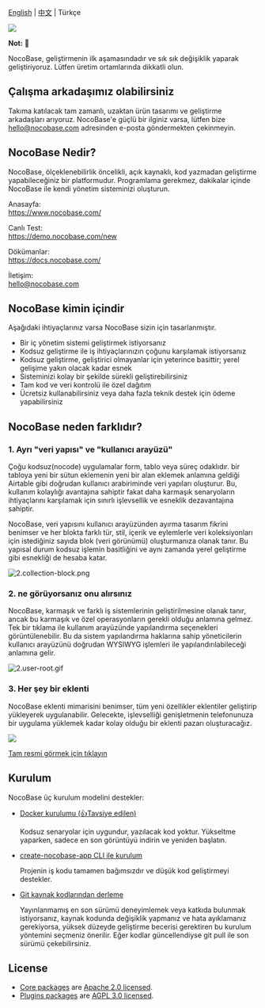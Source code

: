 [English](./README.md) | [中文](./README.zh-CN.md) | Türkçe

![](https://nocobase.oss-cn-beijing.aliyuncs.com/bbcedd403d31cd1ccc4e9709581f5c2f.png)  

**Not:** 📌

NocoBase, geliştirmenin ilk aşamasındadır ve sık sık değişiklik yaparak geliştiriyoruz. Lütfen üretim ortamlarında dikkatli olun.

## Çalışma arkadaşımız olabilirsiniz

Takıma katılacak tam zamanlı, uzaktan ürün tasarımı ve geliştirme arkadaşları arıyoruz. NocoBase'e güçlü bir ilginiz varsa, lütfen bize hello@nocobase.com adresinden e-posta göndermekten çekinmeyin.

## NocoBase Nedir?

NocoBase, ölçeklenebilirlik öncelikli, açık kaynaklı, kod yazmadan geliştirme yapabileceğiniz bir platformudur. Programlama gerekmez, dakikalar içinde NocoBase ile kendi yönetim sisteminizi oluşturun.

Anasayfa:  
https://www.nocobase.com/  

Canlı Test:  
https://demo.nocobase.com/new

Dökümanlar:  
https://docs.nocobase.com/


İletişim:  
hello@nocobase.com

## NocoBase kimin içindir

Aşağıdaki ihtiyaçlarınız varsa NocoBase sizin için tasarlanmıştır.

- Bir iç yönetim sistemi geliştirmek istiyorsanız
- Kodsuz geliştirme ile iş ihtiyaçlarınızın çoğunu karşılamak istiyorsanız
- Kodsuz geliştirme, geliştirici olmayanlar için yeterince basittir; yerel gelişime yakın olacak kadar esnek
- Sisteminizi kolay bir şekilde sürekli geliştirebilirsiniz
- Tam kod ve veri kontrolü ile özel dağıtım
- Ücretsiz kullanabilirsiniz veya daha fazla teknik destek için ödeme yapabilirsiniz

## NocoBase neden farklıdır?

### 1. Ayrı "veri yapısı" ve "kullanıcı arayüzü"

Çoğu kodsuz(nocode) uygulamalar form, tablo veya süreç odaklıdır. bir tabloya yeni bir sütun eklemenin yeni bir alan eklemek anlamına geldiği Airtable gibi doğrudan kullanıcı arabiriminde veri yapıları oluşturur. Bu, kullanım kolaylığı avantajına sahiptir fakat daha karmaşık senaryoların ihtiyaçlarını karşılamak için sınırlı işlevsellik ve esneklik dezavantajına sahiptir.

NocoBase, veri yapısını kullanıcı arayüzünden ayırma tasarım fikrini benimser ve her blokta farklı tür, stil, içerik ve eylemlerle veri koleksiyonları için istediğiniz sayıda blok (veri görünümü) oluşturmanıza olanak tanır. Bu yapısal durum kodsuz işlemin basitliğini ve aynı zamanda yerel geliştirme gibi esnekliği de hesaba katar.


![2.collection-block.png](https://docs.nocobase.com/static/2.collection-block.7dcc928f.png)

### 2. ne görüyorsanız onu alırsınız

NocoBase, karmaşık ve farklı iş sistemlerinin geliştirilmesine olanak tanır, ancak bu karmaşık ve özel operasyonların gerekli olduğu anlamına gelmez. Tek bir tıklama ile kullanım arayüzünde yapılandırma seçenekleri görüntülenebilir. Bu da sistem yapılandırma haklarına sahip yöneticilerin kullanıcı arayüzünü doğrudan WYSIWYG işlemleri ile yapılandırılabileceği anlamına gelir.

![2.user-root.gif](https://docs.nocobase.com/static/2.user-root.824f5ef2.gif)

### 3. Her şey bir eklenti

NocoBase eklenti mimarisini benimser, tüm yeni özellikler eklentiler geliştirip yükleyerek uygulanabilir. Gelecekte, işlevselliği genişletmenin telefonunuza bir uygulama yüklemek kadar kolay olduğu bir eklenti pazarı oluşturacağız.

![](https://www.nocobase.com/images/NocoBaseMindMapLite.png)

[Tam resmi görmek için tıklayın](https://www.nocobase.com/images/NocoBaseMindMap.png)

## Kurulum

NocoBase üç kurulum modelini destekler:

- <a target="_blank" href="https://docs.nocobase.com/welcome/getting-started/installation/docker-compose">Docker kurulumu (👍Tavsiye edilen)</a>

  Kodsuz senaryolar için uygundur, yazılacak kod yoktur. Yükseltme yaparken, sadece en son görüntüyü indirin ve yeniden başlatın.

- <a target="_blank" href="https://docs.nocobase.com/welcome/getting-started/installation/create-nocobase-app">create-nocobase-app CLI ile kurulum</a>

  Projenin iş kodu tamamen bağımsızdır ve düşük kod geliştirmeyi destekler.

- <a target="_blank" href="https://docs.nocobase.com/welcome/getting-started/installation/git-clone">Git kaynak kodlarından derleme</a>

  Yayınlanmamış en son sürümü deneyimlemek veya katkıda bulunmak istiyorsanız, kaynak kodunda değişiklik yapmanız ve hata ayıklamanız gerekiyorsa, yüksek düzeyde geliştirme becerisi gerektiren bu kurulum yöntemini seçmeniz önerilir. Eğer kodlar güncellendiyse git pull ile son sürümü çekebilirsiniz.

## License

- [Core packages](https://github.com/nocobase/nocobase/tree/main/packages/core) are [Apache 2.0 licensed](./LICENSE-APACHE-2.0).
- [Plugins packages](https://github.com/nocobase/nocobase/tree/main/packages/plugins) are [AGPL 3.0 licensed](./LICENSE-AGPL).
